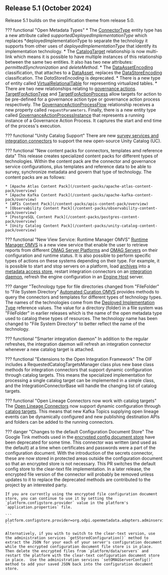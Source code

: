 <!-- SPDX-License-Identifier: CC-BY-4.0 -->
<!-- Copyright Contributors to the Egeria project. -->

## Release 5.1 (October 2024)

Release 5.1 builds on the simplification theme from release 5.0.

??? functional "Open Metadata Types"
    * The [ConnectorType](/types/2/0201-Connectors-and-Connections) entity type has a new attribute called *supportedDeployedImplementationType* which replaces *deployedImplementationType to separate the technology it supports from other uses of *deployedImplementationType* that identify its implementation technology.
    * The [CatalogTarget](/types/4/0464-Dynamic-Integration-Groups) relationship is now multi-link which means it is possible to have multiple instances of this relationship between the same two entities.  It also has two new attributes: *permittedSynchronization* and *deleteMethod*.
    * The [DataAssetEncoding](/types/2/0210-Data-Stores) classification, that attaches to a [DataAsset](/types/0/0010-Base-Model), replaces the [DataStoreEncoding](/types/2/0210-Data-Stores) classification.  The *DataStoreEncoding* is deprecated.
    * There is a new type of entity called [VirtualRelationalTable](/types/2/0235-Information-View) for representing virtualized tables.
    * There are two new relationships relating to [governance actions](/concepts/governance-action).  [TargetForActionType](/types/4/0462-Governance-Action-Processes) and [TargetForActionProcess](/types/4/0462-Governance-Action-Processes) allow targets for action to be pre-defined for a governance action type or governance action process respectively.  The [GovernanceActionProcessFlow](/types/4/0462-Governance-Action-Processes) relationship receives a new property called `requestParameters`.  Finally, there is a new entity type called [GovernanceActionProcessInstance](/types/4/0462-Governance-Action-Processes) that represents a running instance of a Governance Action Process.  It captures the start and end time of the process's execution.

??? functional "Unity Catalog Support"
    There are new [survey services and integration connectors](/connectors/unity-catalog) to support the new open-source Unity Catalog (UC).

??? functional "New content packs for connectors, templates amd reference data"
    This release creates specialized content packs for different types of technologies.  Within the content pack are the connector and governance service configurations, plus templates and reference data to be able to survey, synchronize metadata and govern that type of technology.  The content packs are as follows:

    * [Apache Atlas Content Pack](/content-packs/apache-atlas-content-pack/overview)
    * [Apache Kafka Content Pack](/content-packs/apache-kafka-content-pack/overview)
    * [APIs Content Pack](/content-packs/apis-content-pack/overview)
    * [Observability Content Pack](/content-packs/observability-content-pack/overview)
    * [PostgreSQL Content Pack](/content-packs/postgres-content-pack/overview)
    * [Unity Catalog Content Pack](/content-packs/unity-catalog-content-pack/overview)

??? functional "New View Service: Runtime Manager OMVS"
    [Runtime Manager OMVS](/services/omvs/runtime-manager/overview) is a new view service that enable the user to retrieve reports from different [OMAG Server Platforms](/concepts/omag-server-platform) and [OMAG Servers](/concepts/omag-server) on their configuration and runtime status.  It is also possible to perform specific types of actions on these systems depending on their type.  For example, it is possible to start and stop servers on a platform, load [archives](/concepts/open-metadata-archive) into a [metadata access store](/concepts/metadata-access-store), restart integration connectors on an [integration daemon](/concepts/integration-daemon), refresh the engine configuration in an [Engine Host](/concepts/engine-host) server.

??? danger "Technology type for file directories changed from "FileFolder" to "File System Directory"
    [Automated Curation OMVS](/services/omvs/automated-curation/overview) provides methods to query the connectors and templates for different types of technology types.  The names of the technologies come from the [Deployed Implementation Type](/concepts/deployed-implementation-type) reference values.  The value for a directory (folder) in a file system was "FileFolder" in earlier releases which is the name of the open metadata type used to catalog these types of resources.  The technology name has been changed to "File System Directory" to better reflect the name of the technology.

??? functional "Smarter integration daemon"
    In addition to the regular refreshes, the integration daemon will refresh an integration connector whenever a new catalog target is attached.

??? functional "Extensions to the Open Integration Framework"
    The OIF includes a RequestedCatalogTargetsManager class plus new base class methods for integration connectors that support dynamic configuration through catalog targets.  This means the specialized implementation for processing a single catalog target can be implemented in a simple class, and the IntegrationConnectorBase will handle the changing list of catalog targets.

??? functional "Open Lineage Connectors now work with catalog targets"
    The [Open Lineage Connectors](/connectors/#open-lineage-events) now support dynamic configuration through [catalog targets](/concepts/catalog-target).  This means that new Kafka Topics supplying open lineage events can be dynamically configured and new publishing destination APIs and folders can be added to the running connectors.

??? danger "Changes to the default Configuration Document Store"
    The Google Tink methods used in the [encrypted config document store](https://github.com/odpi/egeria/tree/main/open-metadata-implementation/adapters/open-connectors/configuration-store-connectors/configuration-encrypted-file-store-connector) have been deprecated for some time. This connector was written (and used as the default) at a time when certificates and passwords were a part of the configuration document. With the introduction of the secrets connector, these are now stored in protected areas outside the configuration document so that an encrypted store is not necessary. This PR switches the default config store to the clear-text file implementation. In a later release, the encrypted file version of the connector will probably be removed unless updates to it to replace the deprecated methods are contributed to the project by an interested party.

    If you are currently using the encrypted file configuration document store, you can continue to use it by setting the `platform.configstore.provider` value in the platform's `application.properties` file.

    ```
    platform.configstore.provider=org.odpi.openmetadata.adapters.adminservices.configurationstore.encryptedfile.EncryptedFileBasedServerConfigStoreProvider
    ```

    Alternatively, if you with to switch to the clear-text version, use the administration services `getStoredConfiguration()` method to extract the JSON for your each of your server's configuration document while the encrypted configuration document file store is in place.  Then delete the encrypted files from `platform/data/servers` and restart the platform with the clear-text configuration document store in place.  Use the administration services `setOMAGServerConfig()` method to add your saved JSON back into the configuration document store.

    



